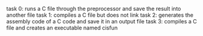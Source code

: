 task 0: runs a C file through the preprocessor and save the result into another file
task 1: compiles a C file but does not link
task 2: generates the assembly code of a C code and save it in an output file
task 3: compiles a C file and creates an executable named cisfun
